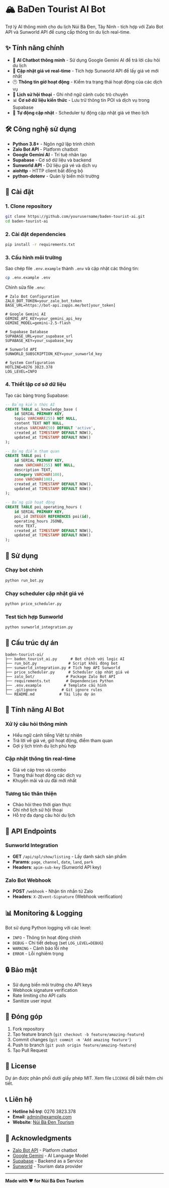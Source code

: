 # 🏔️ BaDen Tourist AI Bot

Trợ lý AI thông minh cho du lịch Núi Bà Đen, Tây Ninh - tích hợp với Zalo Bot API và Sunworld API để cung cấp thông tin du lịch real-time.

## ✨ Tính năng chính

- 🤖 **AI Chatbot thông minh** - Sử dụng Google Gemini AI để trả lời câu hỏi du lịch
- 🎫 **Cập nhật giá vé real-time** - Tích hợp Sunworld API để lấy giá vé mới nhất
- 🕐 **Thông tin giờ hoạt động** - Kiểm tra trạng thái hoạt động của các dịch vụ
- 💬 **Lịch sử hội thoại** - Ghi nhớ ngữ cảnh cuộc trò chuyện
- 📊 **Cơ sở dữ liệu kiến thức** - Lưu trữ thông tin POI và dịch vụ trong Supabase
- 🔄 **Tự động cập nhật** - Scheduler tự động cập nhật giá vé theo lịch

## 🛠️ Công nghệ sử dụng

- **Python 3.8+** - Ngôn ngữ lập trình chính
- **Zalo Bot API** - Platform chatbot
- **Google Gemini AI** - Trí tuệ nhân tạo
- **Supabase** - Cơ sở dữ liệu và backend
- **Sunworld API** - Dữ liệu giá vé và dịch vụ
- **aiohttp** - HTTP client bất đồng bộ
- **python-dotenv** - Quản lý biến môi trường

## 🚀 Cài đặt

### 1. Clone repository

```bash
git clone https://github.com/yourusername/baden-tourist-ai.git
cd baden-tourist-ai
```

### 2. Cài đặt dependencies

```bash
pip install -r requirements.txt
```

### 3. Cấu hình môi trường

Sao chép file `.env.example` thành `.env` và cập nhật các thông tin:

```bash
cp .env.example .env
```

Chỉnh sửa file `.env`:

```env
# Zalo Bot Configuration
ZALO_BOT_TOKEN=your_zalo_bot_token
BASE_URL=https://bot-api.zapps.me/bot[your_token]

# Google Gemini AI
GEMINI_API_KEY=your_gemini_api_key
GEMINI_MODEL=gemini-2.5-flash

# Supabase Database
SUPABASE_URL=your_supabase_url
SUPABASE_KEY=your_supabase_key

# Sunworld API
SUNWORLD_SUBSCRIPTION_KEY=your_sunworld_key

# System Configuration
HOTLINE=0276 3823.378
LOG_LEVEL=INFO
```

### 4. Thiết lập cơ sở dữ liệu

Tạo các bảng trong Supabase:

```sql
-- Bảng kiến thức AI
CREATE TABLE ai_knowledge_base (
    id SERIAL PRIMARY KEY,
    topic VARCHAR(255) NOT NULL,
    content TEXT NOT NULL,
    status VARCHAR(50) DEFAULT 'active',
    created_at TIMESTAMP DEFAULT NOW(),
    updated_at TIMESTAMP DEFAULT NOW()
);

-- Bảng điểm tham quan
CREATE TABLE poi (
    id SERIAL PRIMARY KEY,
    name VARCHAR(255) NOT NULL,
    description TEXT,
    category VARCHAR(100),
    zone VARCHAR(100),
    created_at TIMESTAMP DEFAULT NOW(),
    updated_at TIMESTAMP DEFAULT NOW()
);

-- Bảng giờ hoạt động
CREATE TABLE poi_operating_hours (
    id SERIAL PRIMARY KEY,
    poi_id INTEGER REFERENCES poi(id),
    operating_hours JSONB,
    note TEXT,
    created_at TIMESTAMP DEFAULT NOW(),
    updated_at TIMESTAMP DEFAULT NOW()
);
```

## 🎯 Sử dụng

### Chạy bot chính

```bash
python run_bot.py
```

### Chạy scheduler cập nhật giá vé

```bash
python price_scheduler.py
```

### Test tích hợp Sunworld

```bash
python sunworld_integration.py
```

## 📁 Cấu trúc dự án

```
baden-tourist-ai/
├── baden_tourist_ai.py      # Bot chính với logic AI
├── run_bot.py              # Script khởi động bot
├── sunworld_integration.py # Tích hợp API Sunworld
├── price_scheduler.py      # Scheduler cập nhật giá vé
├── zalo_bot/              # Package Zalo Bot API
├── requirements.txt       # Dependencies Python
├── .env.example          # Template cấu hình
├── .gitignore           # Git ignore rules
└── README.md           # Tài liệu dự án
```

## 🤖 Tính năng AI Bot

### Xử lý câu hỏi thông minh
- Hiểu ngữ cảnh tiếng Việt tự nhiên
- Trả lời về giá vé, giờ hoạt động, điểm tham quan
- Gợi ý lịch trình du lịch phù hợp

### Cập nhật thông tin real-time
- Giá vé cáp treo và combo
- Trạng thái hoạt động các dịch vụ
- Khuyến mãi và ưu đãi mới nhất

### Tương tác thân thiện
- Chào hỏi theo thời gian thực
- Ghi nhớ lịch sử hội thoại
- Hỗ trợ đa dạng câu hỏi du lịch

## 🔧 API Endpoints

### Sunworld Integration
- **GET** `/api/spl/show/listing` - Lấy danh sách sản phẩm
- **Params**: `page`, `channel`, `date`, `land`, `park`
- **Headers**: `apim-sub-key` (Sunworld API key)

### Zalo Bot Webhook
- **POST** `/webhook` - Nhận tin nhắn từ Zalo
- **Headers**: `X-ZEvent-Signature` (Webhook verification)

## 📊 Monitoring & Logging

Bot sử dụng Python logging với các level:
- `INFO` - Thông tin hoạt động chính
- `DEBUG` - Chi tiết debug (set `LOG_LEVEL=DEBUG`)
- `WARNING` - Cảnh báo lỗi nhẹ
- `ERROR` - Lỗi nghiêm trọng

## 🔒 Bảo mật

- Sử dụng biến môi trường cho API keys
- Webhook signature verification
- Rate limiting cho API calls
- Sanitize user input

## 🤝 Đóng góp

1. Fork repository
2. Tạo feature branch (`git checkout -b feature/amazing-feature`)
3. Commit changes (`git commit -m 'Add amazing feature'`)
4. Push to branch (`git push origin feature/amazing-feature`)
5. Tạo Pull Request

## 📝 License

Dự án được phân phối dưới giấy phép MIT. Xem file `LICENSE` để biết thêm chi tiết.

## 📞 Liên hệ

- **Hotline hỗ trợ**: 0276 3823.378
- **Email**: admin@example.com
- **Website**: [Núi Bà Đen Tourism](https://nuibaden.com)

## 🙏 Acknowledgments

- [Zalo Bot API](https://developers.zalo.me/docs/api/bot-api) - Platform chatbot
- [Google Gemini](https://ai.google.dev/) - AI Language Model
- [Supabase](https://supabase.com/) - Backend as a Service
- [Sunworld](https://sunworld.vn/) - Tourism data provider

---

**Made with ❤️ for Núi Bà Đen Tourism**